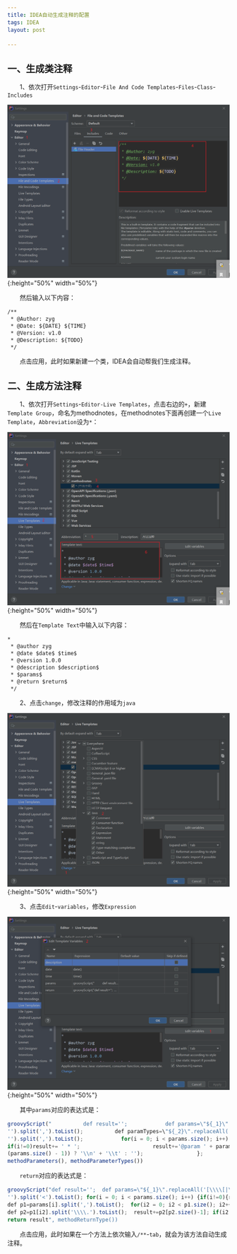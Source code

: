 ```yaml
---
title: IDEA自动生成注释的配置
tags: IDEA
layout: post

---
```


## 一、生成类注释

　　1、依次打开`Settings`-`Editor`-`File And Code Templates`-`Files`-`Class`-`Includes`

![IDEA自动生成类注释-1](/assets/img/IDEA/IDEA自动生成类注释-1.png){:height="50%" width="50%"}

　　然后输入以下内容：

```
/**
 * @Author: zyg
 * @Date: ${DATE} ${TIME}
 * @Version: v1.0
 * @Description: ${TODO}
 */
```

　　点击应用，此时如果新建一个类，IDEA会自动帮我们生成注释。

## 二、生成方法注释

　　1、依次打开`Settings`-`Editor-Live Templates`，点击右边的`+`，新建`Template Group`，命名为methodnotes，在methodnotes下面再创建一个`Live Template`，`Abbreviation`设为`*`：

![IDEA自动生成方法注释-1](/assets/img/IDEA/IDEA自动生成方法注释-1.png){:height="50%" width="50%"}

　　然后在`Template Text`中输入以下内容：

```
*
 * @author zyg
 * @date $date$ $time$
 * @version 1.0.0
 * @description $description$
 * $params$
 * @return $return$
 */	
```

　　2、点击`change`，修改注释的作用域为`java`

![IDEA自动生成方法注释-2](/assets/img/IDEA/IDEA自动生成方法注释-2.png){:height="50%" width="50%"}

　　3、点击`Edit`-`variables`，修改`Expression`

![IDEA自动生成方法注释-3](/assets/img/IDEA/IDEA自动生成方法注释-3.png){:height="50%" width="50%"}

　　其中`params`对应的表达式是：

```js
groovyScript("          def result='';            def params=\"${_1}\".replaceAll('[\\\\[|\\\\]|\\\\s]',
'').split(',').toList();          def paramTypes=\"${_2}\".replaceAll('[\\\\[|\\\\]|\\\\s]',
'').split(',').toList();            for(i = 0; i < params.size(); i++) {                    
if(i!=0)result+= ' * ';                       result+='@param ' + params[i] + ' ' + paramTypes[i] + ((i <
(params.size() - 1)) ? '\\n' + '\\t' : '');                 };              return result",
methodParameters(), methodParameterTypes())
```

　　`return`对应的表达式是：

```js
groovyScript("def result='';  def params=\"${_1}\".replaceAll('[\\\\[|\\\\]|\\\\s]',
'').split('<').toList(); for(i = 0; i < params.size(); i++) {if(i!=0){result+='<';};
def p1=params[i].split(',').toList();  for(i2 = 0; i2 < p1.size(); i2++)  {
def p2=p1[i2].split('\\\\.').toList();  result+=p2[p2.size()-1]; if(i2!=p1.size()-1){result+=','}  } ; }; 
return result", methodReturnType())
```

　　点击应用，此时如果在一个方法上依次输入`/**`-`tab`，就会为该方法自动生成注释。